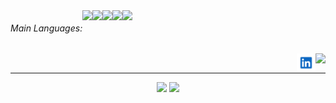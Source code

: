 <div style="background-color=white">
<div style="display: flex;">
  <h6>Main Languages:</h6>
  <img src="https://img.shields.io/badge/HTML-%20?style=flat-square&logo=html5&logoColor=white&color=E97141" height="20" />
  <img src="https://img.shields.io/badge/CSS3-%20?style=flat-square&logo=css3&logoColor=white&color=0089CA" height="20" />
  <img src="https://img.shields.io/badge/PYTHON-%20?style=flat-square&logo=python&logoColor=white&color=3473A5" height="20"/>
  <img src="https://img.shields.io/badge/JAVASCRIPT-%20?style=flat-square&logo=javascript&logoColor=black&color=F8DF18" height="20" />
  <img src="https://img.shields.io/badge/BOOTSTRAP-%20?style=flat-square&logo=bootstrap&logoColor=white&color=563C7D" height="20" />
  

</div>
&nbsp;
<a href="#">
  <img align="right" src="https://komarev.com/ghpvc/?username=LopesLeandro&style=flat-square" height="30" />
</a>



<a target="_blank" href="https://www.linkedin.com/in/lopesgrcconsultant/">
  <img align="right" src="linkedin.png" height="30" width="30"/>
</a>


---
<div align="center">
    <img src="https://github-readme-stats.vercel.app/api?username=LopesLeandro&show_icons=true&include_all_commits=true&line_height=20&hide_border=true&theme=graywhite" width="440"/>
    <img src="https://github-readme-stats.vercel.app/api/top-langs/?username=LopesLeandro&layout=compact&theme=graywhite&hide_border=true" width="313" />
</div>
</div>
